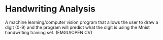 # Handwriting Analysis
A machine learning/computer vision program that allows the user to draw a digit (0-9) and the program will predict what the digit is using the Mnist handwriting training set. (EMGU/OPEN CV)

